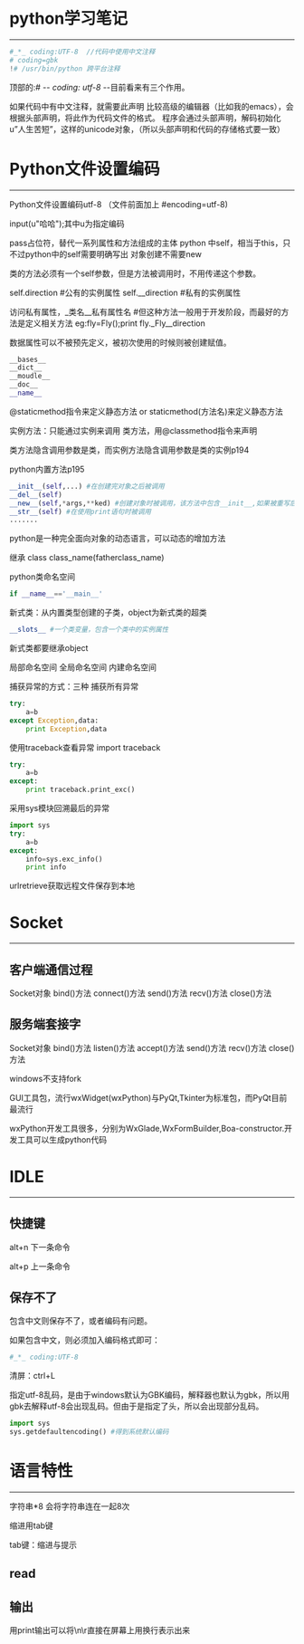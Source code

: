 # python学习笔记

***

```python
#_*_ coding:UTF-8  //代码中使用中文注释
# coding=gbk
!# /usr/bin/python 跨平台注释
```

顶部的:# -*- coding: utf-8 -*-目前看来有三个作用。

如果代码中有中文注释，就需要此声明
比较高级的编辑器（比如我的emacs），会根据头部声明，将此作为代码文件的格式。
程序会通过头部声明，解码初始化 u”人生苦短”，这样的unicode对象，（所以头部声明和代码的存储格式要一致）

# Python文件设置编码

***

 Python文件设置编码utf-8 （文件前面加上 #encoding=utf-8)

input(u"哈哈");其中u为指定编码

pass占位符，替代一系列属性和方法组成的主体
python 中self，相当于this，只不过python中的self需要明确写出
对象创建不需要new

类的方法必须有一个self参数，但是方法被调用时，不用传递这个参数。

self.direction #公有的实例属性
self.__direction #私有的实例属性

访问私有属性，_类名__私有属性名 #但这种方法一般用于开发阶段，而最好的方法是定义相关方法
eg:fly=Fly();print fly._Fly__direction

数据属性可以不被预先定义，被初次使用的时候则被创建赋值。
```python
__bases__
__dict__
__moudle__
__doc__
__name__
```

@staticmethod指令来定义静态方法
or
staticmethod(方法名)来定义静态方法

实例方法：只能通过实例来调用
类方法，用@classmethod指令来声明

类方法隐含调用参数是类，而实例方法隐含调用参数是类的实例p194

python内置方法p195
```python
__init__(self,...) #在创建完对象之后被调用
__del__(self) 
__new__(self,*args,**ked) #创建对象时被调用，该方法中包含__init__,如果被重写后那么可以不包含__init__
__str__(self) #在使用print语句时被调用
.......
```
python是一种完全面向对象的动态语言，可以动态的增加方法

继承 class class_name(fatherclass_name)

python类命名空间
```python
if __name__=='__main__'
```
新式类：从内置类型创建的子类，object为新式类的超类
```python
__slots__ #一个类变量，包含一个类中的实例属性
```
新式类都要继承object

局部命名空间
全局命名空间
内建命名空间

捕获异常的方式：三种
捕获所有异常
```python
try:
	a=b
except Exception,data:
	print Exception,data
```
使用traceback查看异常
import traceback
```python
try:
	a=b
except:
	print traceback.print_exc()
```
采用sys模块回溯最后的异常
```python
import sys
try:
	a=b
except:
	info=sys.exc_info()
	print info
```
urlretrieve获取远程文件保存到本地

# Socket

***

## 客户端通信过程

Socket对象
bind()方法
connect()方法
send()方法
recv()方法
close()方法

## 服务端套接字

Socket对象
bind()方法
listen()方法
accept()方法
send()方法
recv()方法
close()方法

windows不支持fork

GUI工具包，流行wxWidget(wxPython)与PyQt,Tkinter为标准包，而PyQt目前最流行

wxPython开发工具很多，分别为WxGlade,WxFormBuilder,Boa-constructor.开发工具可以生成python代码

# IDLE

***

## 快捷键

alt+n 下一条命令

alt+p 上一条命令

## 保存不了

包含中文则保存不了，或者编码有问题。

如果包含中文，则必须加入编码格式即可：

```python
#_*_ coding:UTF-8 
```

清屏：ctrl+L

指定utf-8乱码，是由于windows默认为GBK编码，解释器也默认为gbk，所以用gbk去解释utf-8会出现乱码。但由于是指定了头，所以会出现部分乱码。

```python
import sys
sys.getdefaultencoding() #得到系统默认编码
```

# 语言特性

***

字符串*8 会将字符串连在一起8次

缩进用tab键

tab键：缩进与提示

## read

## 输出

用print输出可以将\n\r直接在屏幕上用换行表示出来





